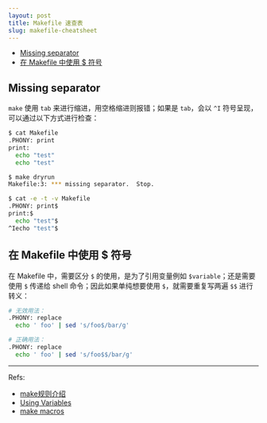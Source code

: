 ```yaml
---
layout: post
title: Makefile 速查表
slug: makefile-cheatsheet
---
```


<!-- vim-markdown-toc GFM -->

* [Missing separator](#missing-separator)
* [在 Makefile 中使用 $ 符号](#在-makefile-中使用--符号)

<!-- vim-markdown-toc -->

## Missing separator

`make` 使用 `tab` 来进行缩进，用空格缩进则报错；如果是 `tab`，会以 `^I` 符号呈现，可以通过以下方式进行检查：

``` sh
$ cat Makefile
.PHONY: print
print:
  echo "test"
  echo "test"

$ make dryrun
Makefile:3: *** missing separator.  Stop.

$ cat -e -t -v Makefile
.PHONY: print$
print:$
  echo "test"$
^Iecho "test"$
```

## 在 Makefile 中使用 $ 符号

在 Makefile 中，需要区分 `$` 的使用，是为了引用变量例如 `$variable`；还是需要使用 `$` 传递给 shell 命令；因此如果单纯想要使用 `$`，就需要重复写两遍 `$$` 进行转义：

``` sh
# 无效用法：
.PHONY: replace
  echo ' foo' | sed 's/foo$/bar/g'

# 正确用法：
.PHONY: replace
  echo ' foo' | sed 's/foo$$/bar/g'
```

---
Refs:
- [make规则介绍](https://www.gnu.org/software/make/manual/make.html#Rule-Introduction)
- [Using Variables](https://www.gnu.org/software/make/manual/make.html#Using-Variables)
- [make macros](https://pubs.opengroup.org/onlinepubs/9699919799/utilities/make.html)
